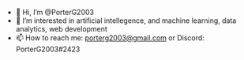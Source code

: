 - 👋 Hi, I’m @PorterG2003
- 👀 I’m interested in artificial intellegence, and machine learning, data analytics, web development
- 📫 How to reach me: porterg2003@gmail.com or Discord: PorterG2003#2423

<!---
PorterG2003/PorterG2003 is a ✨ special ✨ repository because its `README.md` (this file) appears on your GitHub profile.
You can click the Preview link to take a look at your changes.
--->
